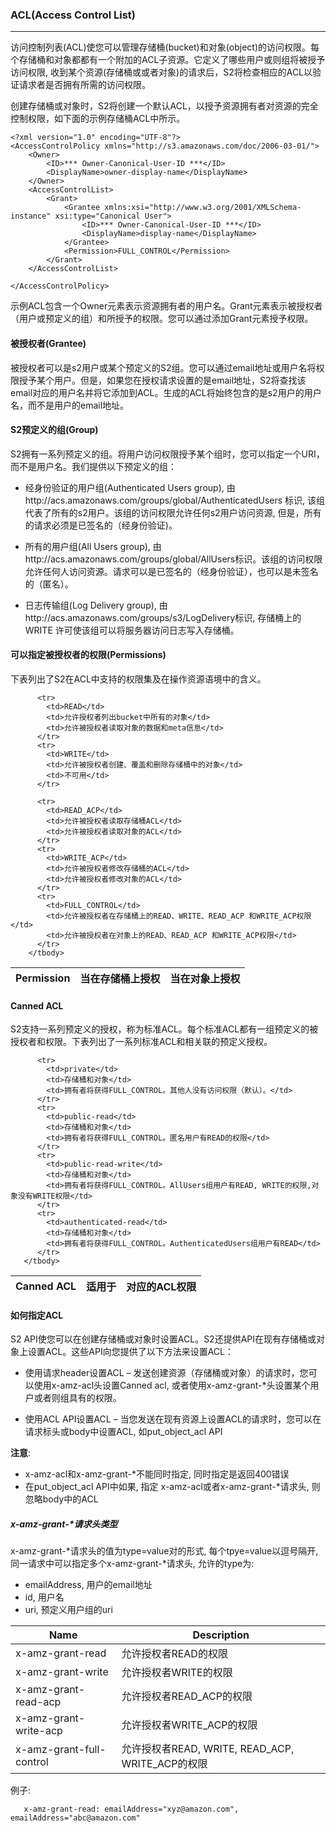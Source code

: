 ### ACL(Access Control List)
-------------------

访问控制列表(ACL)使您可以管理存储桶(bucket)和对象(object)的访问权限。每个存储桶和对象都都有一个附加的ACL子资源。它定义了哪些用户或则组将被授予访问权限, 收到某个资源(存储桶或或者对象)的请求后，S2将检查相应的ACL以验证请求者是否拥有所需的访问权限。

创建存储桶或对象时，S2将创建一个默认ACL，以授予资源拥有者对资源的完全控制权限，如下面的示例存储桶ACL中所示。

```
<?xml version="1.0" encoding="UTF-8"?><AccessControlPolicy xmlns="http://s3.amazonaws.com/doc/2006-03-01/">    <Owner>        <ID>*** Owner-Canonical-User-ID ***</ID>        <DisplayName>owner-display-name</DisplayName>    </Owner>    <AccessControlList>        <Grant>            <Grantee xmlns:xsi="http://www.w3.org/2001/XMLSchema-instance" xsi:type="Canonical User">                <ID>*** Owner-Canonical-User-ID ***</ID>                <DisplayName>display-name</DisplayName>            </Grantee>            <Permission>FULL_CONTROL</Permission>        </Grant>    </AccessControlList></AccessControlPolicy>

```

示例ACL包含一个Owner元素表示资源拥有者的用户名。Grant元素表示被授权者（用户或预定义的组）和所授予的权限。您可以通过添加Grant元素授予权限。

#### 被授权者(Grantee)

被授权者可以是s2用户或某个预定义的S2组。您可以通过email地址或用户名将权限授予某个用户。但是，如果您在授权请求设置的是email地址，S2将查找该email对应的用户名并将它添加到ACL。生成的ACL将始终包含的是s2用户的用户名，而不是用户的email地址。

#### S2预定义的组(Group)

S2拥有一系列预定义的组。将用户访问权限授予某个组时，您可以指定一个URI，而不是用户名。我们提供以下预定义的组：

- 经身份验证的用户组(Authenticated Users group), 由http://acs.amazonaws.com/groups/global/AuthenticatedUsers标识, 该组代表了所有的s2用户。该组的访问权限允许任何s2用户访问资源, 但是，所有的请求必须是已签名的（经身份验证)。
- 所有的用户组(All Users group), 由http://acs.amazonaws.com/groups/global/AllUsers标识。该组的访问权限允许任何人访问资源。请求可以是已签名的（经身份验证），也可以是未签名的（匿名）。- 日志传输组(Log Delivery group), 由http://acs.amazonaws.com/groups/s3/LogDelivery标识, 存储桶上的WRITE 许可使该组可以将服务器访问日志写入存储桶。

#### 可以指定被授权者的权限(Permissions)

下表列出了S2在ACL中支持的权限集及在操作资源语境中的含义。

<table class="table table-condensed">
        <thead>
          <tr>
            <th>Permission</th>
            <th>当在存储桶上授权</th>
            <th>当在对象上授权</th>
          </tr>
        </thead>
        <tbody>

          <tr>
            <td>READ</td>
            <td>允许授权者列出bucket中所有的对象</td>
            <td>允许被授权者读取对象的数据和meta信息</td>
          </tr>
          <tr>
            <td>WRITE</td>
            <td>允许被授权者创建、覆盖和删除存储桶中的对象</td>
            <td>不可用</td>
          </tr>

          <tr>
            <td>READ_ACP</td>
            <td>允许被授权者读取存储桶ACL</td>
            <td>允许被授权者读取对象的ACL</td>
          </tr>
          <tr>
            <td>WRITE_ACP</td>
            <td>允许被授权者修改存储桶的ACL</td>
            <td>允许被授权者修改对象的ACL</td>
          </tr>
          <tr>
            <td>FULL_CONTROL</td>
            <td>允许被授权者在存储桶上的READ、WRITE、READ_ACP 和WRITE_ACP权限</td>
            <td>允许被授权者在对象上的READ、READ_ACP 和WRITE_ACP权限</td>
          </tr>
        </tbody>
</table>

#### Canned ACL

S2支持一系列预定义的授权，称为标准ACL。每个标准ACL都有一组预定义的被授权者和权限。下表列出了一系列标准ACL和相关联的预定义授权。

<table class="table table-condensed">
        <thead>
          <tr>
            <th>Canned ACL</th>
            <th>适用于</th>
            <th>对应的ACL权限</th>
          </tr>
        </thead>
        <tbody>

          <tr>
            <td>private</td>
            <td>存储桶和对象</td>
            <td>拥有者将获得FULL_CONTROL。其他人没有访问权限（默认）。</td>
          </tr>
          <tr>
            <td>public-read</td>
            <td>存储桶和对象</td>
            <td>拥有者将获得FULL_CONTROL。匿名用户有READ的权限</td>
          </tr>
          <tr>
            <td>public-read-write</td>
            <td>存储桶和对象</td>
            <td>拥有者将获得FULL_CONTROL。AllUsers组用户有READ, WRITE的权限,对象没有WRITE权限</td>
          </tr>
          <tr>
            <td>authenticated-read</td>
            <td>存储桶和对象</td>
            <td>拥有者将获得FULL_CONTROL。AuthenticatedUsers组用户有READ</td>
          </tr>
       </tbody>
</table>

#### 如何指定ACL

S2 API使您可以在创建存储桶或对象时设置ACL。S2还提供API在现有存储桶或对象上设置ACL。这些API向您提供了以下方法来设置ACL：

- 使用请求header设置ACL – 发送创建资源（存储桶或对象）的请求时，您可以使用x-amz-acl头设置Canned acl, 或者使用x-amz-grant-*头设置某个用户或者则组具有的权限。

- 使用ACL API设置ACL – 当您发送在现有资源上设置ACL的请求时，您可以在请求标头或body中设置ACL, 如put_object_acl API

<b>注意</b>:

- x-amz-acl和x-amz-grant-\*不能同时指定, 同时指定是返回400错误
- 在put_object_acl API中如果, 指定 x-amz-acl或者x-amz-grant-*请求头, 则忽略body中的ACL

##### x-amz-grant-*请求头类型

x-amz-grant-\*请求头的值为type=value对的形式, 每个tpye=value以逗号隔开, 同一请求中可以指定多个x-amz-grant-\*请求头, 允许的type为:
- emailAddress, 用户的email地址
- id, 用户名
- uri, 预定义用户组的uri

<table class="table table-condensed">
        <thead>
          <tr>
            <th>Name</th>
            <th>Description</th>
          </tr>
        </thead>
        <tbody>
          <tr>
            <td>x-amz-grant-read</td>
            <td>允许授权者READ的权限</td>
          </tr>
          <tr>
            <td>x-amz-grant-write</td>
            <td>允许授权者WRITE的权限</td>
          </tr>
          <tr>
            <td>x-amz-grant-read-acp</td>
            <td>允许授权者READ_ACP的权限</td>
          </tr>
          <tr>
            <td>x-amz-grant-write-acp</td>
            <td>允许授权者WRITE_ACP的权限</td>
          </tr>
          </tr>
          <tr>
            <td>x-amz-grant-full-control</td>
            <td>允许授权者READ, WRITE, READ_ACP, WRITE_ACP的权限</td>
            </tr>
       </tbody>
</table>

例子:
```
   x-amz-grant-read: emailAddress="xyz@amazon.com", emailAddress="abc@amazon.com"
```
